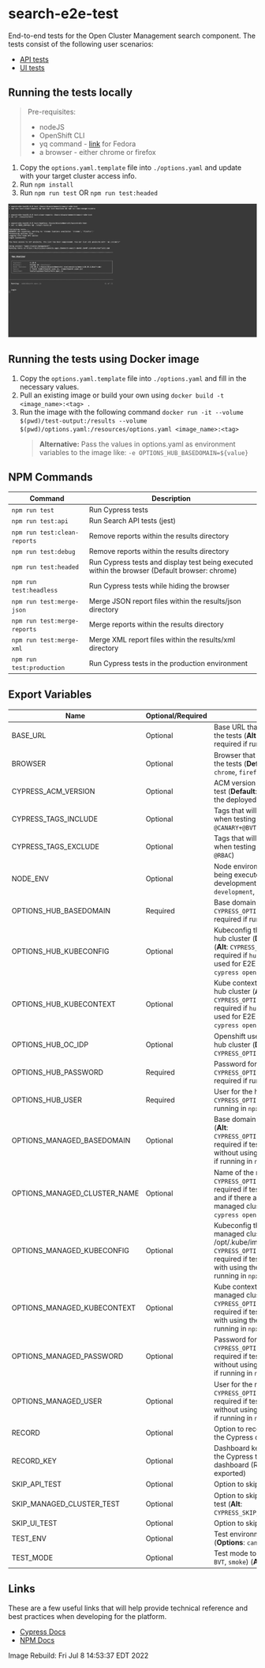 # search-e2e-test

End-to-end tests for the Open Cluster Management search component. The tests consist of the following user scenarios:

- [API tests](./tests/api/README.md)
- [UI tests](./tests/cypress/README.md)

## Running the tests locally

> Pre-requisites:
>
> - nodeJS
> - OpenShift CLI
> - yq command - [link](https://snapcraft.io/install/yq/fedora) for Fedora
> - a browser - either chrome or firefox

1. Copy the `options.yaml.template` file into `./options.yaml` and update with your target cluster access info.
2. Run `npm install`
3. Run `npm run test` OR `npm run test:headed`

![Cypress Test](docs/readme/images/cypress-test-headless.gif)

## Running the tests using Docker image

1. Copy the `options.yaml.template` file into `./options.yaml` and fill in the necessary values.
2. Pull an existing image or build your own using `docker build -t <image_name>:<tag> .`
3. Run the image with the following command `docker run -it --volume $(pwd)/test-output:/results --volume $(pwd)/options.yaml:/resources/options.yaml <image_name>:<tag>`
   > **Alternative:** Pass the values in options.yaml as environment variables to the image like: `-e OPTIONS_HUB_BASEDOMAIN=${value}`

## NPM Commands

| Command                      | Description                                                                                    |
| ---------------------------- | ---------------------------------------------------------------------------------------------- |
| `npm run test`               | Run Cypress tests                                                                              |
| `npm run test:api`           | Run Search API tests (jest)                                                                    |
| `npm run test:clean-reports` | Remove reports within the results directory                                                    |
| `npm run test:debug`         | Remove reports within the results directory                                                    |
| `npm run test:headed`        | Run Cypress tests and display test being executed within the browser (Default browser: chrome) |
| `npm run test:headless`      | Run Cypress tests while hiding the browser                                                     |
| `npm run test:merge-json`    | Merge JSON report files within the results/json directory                                      |
| `npm run test:merge-reports` | Merge reports within the results directory                                                     |
| `npm run test:merge-xml`     | Merge XML report files within the results/xml directory                                        |
| `npm run test:production`    | Run Cypress tests in the production environment                                                |

## Export Variables

| Name                         | Optional/Required | Description                                                                                                                         |
| ---------------------------- | ----------------- | ----------------------------------------------------------------------------------------------------------------------------------- |
| BASE_URL                     | Optional          | Base URL that Cypress will use to run the tests (**Alt**: `CYPRESS_BASE_URL`, required if running in `npx cypress open`)            |
| BROWSER                      | Optional          | Browser that Cypress will use to run the tests (**Default**: 'chrome', **Options**: `chrome`, `firefox`)                            |
| CYPRESS_ACM_VERSION          | Optional          | ACM version that is being used for the test (**Default**: Version is determined by the deployed ACM version)                        |
| CYPRESS_TAGS_INCLUDE         | Optional          | Tags that will include a subset of tests when testing in Cypress (i.e `@CANARY+@BVT`)                                             |
| CYPRESS_TAGS_EXCLUDE         | Optional          | Tags that will exclude a subset of tests when testing in Cypress (i.e `@ROSA+-@RBAC`)                                             |
| NODE_ENV                     | Optional          | Node enviroment that the E2E test is being executed in (**Default**: development **Options**: `debug`, `development`, `production`) |
| OPTIONS_HUB_BASEDOMAIN       | Required          | Base domain for the hub cluster (**Alt**: `CYPRESS_OPTIONS_HUB_BASEDOMAIN`, required if running in `npx cypress open`)              |
| OPTIONS_HUB_KUBECONFIG       | Optional          | Kubeconfig that will be used for the hub cluster (**Default**: /opt/.kube/config) (**Alt**: `CYPRESS_OPTIONS_HUB_KUBECONFIG`, required if `hub-kubeconfig` is being used for E2E test or if running in `npx cypress open`) |
| OPTIONS_HUB_KUBECONTEXT      | Optional          | Kube context that will be used for the hub cluster (**Alt**: `CYPRESS_OPTIONS_HUB_KUBECONTEXT`, required if `hub-kubeconfig` is being used for E2E test or if running in `npx cypress open`) |
| OPTIONS_HUB_OC_IDP           | Optional          | Openshift user identify provider for the hub cluster (**Default**: kube:admin) (**Alt**: `CYPRESS_OPTIONS_HUB_OC_IDP`)              |
| OPTIONS_HUB_PASSWORD         | Required          | Password for the hub cluster (**Alt**: `CYPRESS_OPTIONS_HUB_PASSWORD`, required if running in `npx cypress open`)                   |
| OPTIONS_HUB_USER             | Required          | User for the hub cluster (**Alt**: `CYPRESS_OPTIONS_HUB_USER`, required if running in `npx cypress open`)                           |
| OPTIONS_MANAGED_BASEDOMAIN   | Optional          | Base domain for the managed cluster (**Alt**: `CYPRESS_OPTIONS_MANAGED_BASEDOMAIN`, required if testing the managed cluster without using the `import-kubeconfig` or if running in `npx cypress open`) |
| OPTIONS_MANAGED_CLUSTER_NAME | Optional          | Name of the managed cluster (**Alt**: `CYPRESS_OPTIONS_MANAGED_CLUSTER_NAME`, required if testing the managed cluster and if there are more than one managed clusters or if running in `npx cypress open`)|
| OPTIONS_MANAGED_KUBECONFIG   | Optional          | Kubeconfig that will be used for the managed cluster (**Default**: /opt/.kube/import-config) (**Alt**: `CYPRESS_OPTIONS_MANAGED_KUBECONFIG`, required if testing the managed cluster with using the `import-kubeconfig` or if running in `npx cypress open`) |
| OPTIONS_MANAGED_KUBECONTEXT  | Optional          | Kube context that will be used for the managed cluster. (**Alt**: `CYPRESS_OPTIONS_MANAGED_KUBECONTEXT`, required if testing the managed cluster with using the `import-kubeconfig` or if running in `npx cypress open`) |
| OPTIONS_MANAGED_PASSWORD     | Optional          | Password for the managed cluster (**Alt**: `CYPRESS_OPTIONS_MANAGED_PASSWORD`, required if testing the managed cluster without using the `import-kubeconfig` or if running in `npx cypress open`) |
| OPTIONS_MANAGED_USER         | Optional          | User for the managed cluster (**Alt**: `CYPRESS_OPTIONS_MANAGED_USER`, required if testing the managed cluster without using the `import-kubeconfig` or if running in `npx cypress open`) |
| RECORD                       | Optional          | Option to record the E2E test run within the Cypress dashboard                                                                      |
| RECORD_KEY                   | Optional          | Dashboard key that is used to record the Cypress test within the Cypress dashboard (Required if `RECORD` is exported)               |
| SKIP_API_TEST                | Optional          | Option to skip the API E2E test                                                                                                     |
| SKIP_MANAGED_CLUSTER_TEST    | Optional          | Option to skip managed cluster E2E test (**Alt**: `CYPRESS_SKIP_MANAGED_CLUSTER_TEST`)                                              |
| SKIP_UI_TEST                 | Optional          | Option to skip the UI/Cypress E2E test                                                                                              |
| TEST_ENV                     | Optional          | Test environment to run the E2E test  (**Options**: `canary`, `rosa`)                                                               |
| TEST_MODE                    | Optional          | Test mode to run the E2E test  (**Options**: `BVT`, `smoke`) (**Alt**: `CYPRESS_TEST_MODE`)                                         |

## Links

These are a few useful links that will help provide technical reference and best practices when developing for the platform.

- [Cypress Docs](https://docs.cypress.io/guides/overview/why-cypress.html)
- [NPM Docs](https://docs.npmjs.com)

Image Rebuild: Fri Jul  8 14:53:37 EDT 2022
